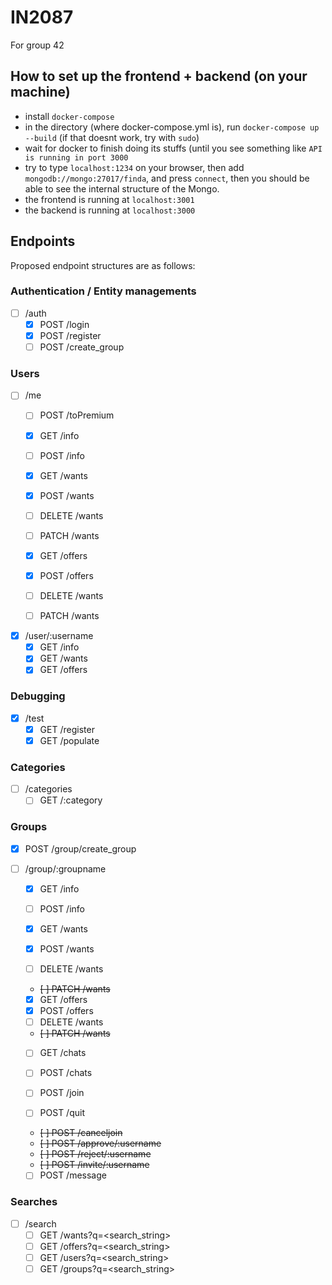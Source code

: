 # IN2087
For group 42

## How to set up the frontend + backend (on your machine)
- install `docker-compose`
- in the directory (where docker-compose.yml is), run `docker-compose up --build` (if that doesnt work, try with `sudo`)
- wait for docker to finish doing its stuffs (until you see something like `API is running in port 3000`
- try to type `localhost:1234` on your browser, then add `mongodb://mongo:27017/finda`, and press `connect`, then you should be able to see the internal structure of the Mongo.
- the frontend is running at `localhost:3001`
- the backend is running at `localhost:3000`

## Endpoints
Proposed endpoint structures are as follows:
### Authentication / Entity managements
- [ ] /auth
  - [x] POST /login
  - [x] POST /register
  - [ ] POST /create_group
### Users
- [ ] /me
  - [ ] POST /toPremium
  - [x] GET /info
  - [ ] POST /info  

  - [x] GET /wants
  - [x] POST /wants
  - [ ] DELETE /wants
  - [ ] PATCH /wants

  - [x] GET /offers
  - [x] POST /offers
  - [ ] DELETE /wants
  - [ ] PATCH /wants


- [x] /user/:username
  - [x] GET /info
  - [x] GET /wants
  - [x] GET /offers

### Debugging
- [x] /test
   - [x] GET /register
   - [x] GET /populate

### Categories
- [ ] /categories
  - [ ] GET /:category
### Groups
- [x] POST /group/create_group
- [ ] /group/:groupname
  - [x] GET /info
  - [ ] POST /info

  - [x] GET /wants
  - [x] POST /wants
  - [ ] DELETE /wants
  - ~~[ ] PATCH /wants~~

  - [x] GET /offers
  - [x] POST /offers
  - [ ] DELETE /wants
  - ~~[ ] PATCH /wants~~

  - [ ] GET /chats
  - [ ] POST /chats

  - [ ] POST /join
  - [ ] POST /quit
  - ~~[ ] POST /canceljoin~~
  - ~~[ ] POST /approve/:username~~
  - ~~[ ] POST /reject/:username~~
  - ~~[ ] POST /invite/:username~~
  - [ ] POST /message

### Searches
- [ ] /search
  - [ ] GET /wants?q=<search_string>
  - [ ] GET /offers?q=<search_string>
  - [ ] GET /users?q=<search_string>
  - [ ] GET /groups?q=<search_string>
